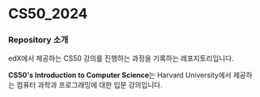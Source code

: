 # CS50_2024

### Repository 소개

edX에서 제공하는 CS50 강의를 진행하는 과정을 기록하는 레포지토리입니다.

**CS50's Introduction to Computer Science**는 Harvard University에서 제공하는 컴퓨터 과학과 프로그래밍에 대한 입문 강의입니다.
